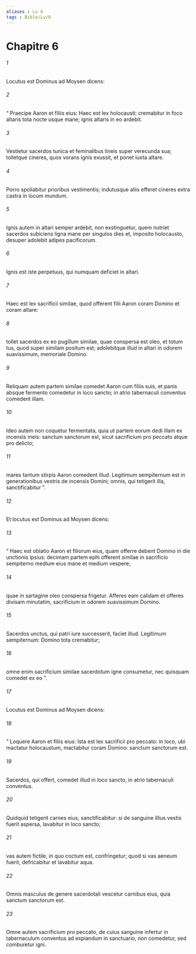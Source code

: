 ```yaml
---
aliases : Lv 6
tags : Bible/Lv/6
---
```


# Chapitre 6

###### 1
Locutus est Dominus ad Moysen dicens: 
###### 2
“ Praecipe Aaron et filiis eius: Haec est lex holocausti: cremabitur in foco altaris tota nocte usque mane; ignis altaris in eo ardebit. 
###### 3
Vestietur sacerdos tunica et feminalibus lineis super verecunda sua; tolletque cineres, quos vorans ignis exussit, et ponet iuxta altare. 
###### 4
Porro spoliabitur prioribus vestimentis; indutusque aliis efferet cineres extra castra in locum mundum. 
###### 5
Ignis autem in altari semper ardebit, non exstinguetur, quem nutriet sacerdos subiciens ligna mane per singulos dies et, imposito holocausto, desuper adolebit adipes pacificorum. 
###### 6
Ignis est iste perpetuus, qui numquam deficiet in altari.
###### 7
Haec est lex sacrificii similae, quod offerent filii Aaron coram Domino et coram altare: 
###### 8
tollet sacerdos ex eo pugillum similae, quae conspersa est oleo, et totum tus, quod super similam positum est; adolebitque illud in altari in odorem suavissimum, memoriale Domino. 
###### 9
Reliquam autem partem similae comedet Aaron cum filiis suis, et panis absque fermento comedetur in loco sancto; in atrio tabernaculi conventus comedent illam. 
###### 10
Ideo autem non coquetur fermentata, quia ut partem eorum dedi illam ex incensis meis: sanctum sanctorum est, sicut sacrificium pro peccato atque pro delicto; 
###### 11
mares tantum stirpis Aaron comedent illud. Legitimum sempiternum est in generationibus vestris de incensis Domini; omnis, qui tetigerit illa, sanctificabitur ”.
###### 12
Et locutus est Dominus ad Moysen dicens: 
###### 13
“ Haec est oblatio Aaron et filiorum eius, quam offerre debent Domino in die unctionis ipsius: decimam partem ephi offerent similae in sacrificio sempiterno medium eius mane et medium vespere; 
###### 14
quae in sartagine oleo conspersa frigetur. Afferes eam calidam et offeres divisam minutatim, sacrificium in odorem suavissimum Domino. 
###### 15
Sacerdos unctus, qui patri iure successerit, faciet illud. Legitimum sempiternum: Domino tota cremabitur; 
###### 16
omne enim sacrificium similae sacerdotum igne consumetur, nec quisquam comedet ex eo ”.
###### 17
Locutus est Dominus ad Moysen dicens: 
###### 18
“ Loquere Aaron et filiis eius: Ista est lex sacrificii pro peccato: in loco, ubi mactatur holocaustum, mactabitur coram Domino: sanctum sanctorum est. 
###### 19
Sacerdos, qui offert, comedet illud in loco sancto, in atrio tabernaculi conventus. 
###### 20
Quidquid tetigerit carnes eius, sanctificabitur: si de sanguine illius vestis fuerit aspersa, lavabitur in loco sancto; 
###### 21
vas autem fictile, in quo coctum est, confringetur; quod si vas aeneum fuerit, defricabitur et lavabitur aqua. 
###### 22
Omnis masculus de genere sacerdotali vescetur carnibus eius, quia sanctum sanctorum est. 
###### 23
Omne autem sacrificium pro peccato, de cuius sanguine infertur in tabernaculum conventus ad expiandum in sanctuario, non comedetur, sed comburetur igni.
